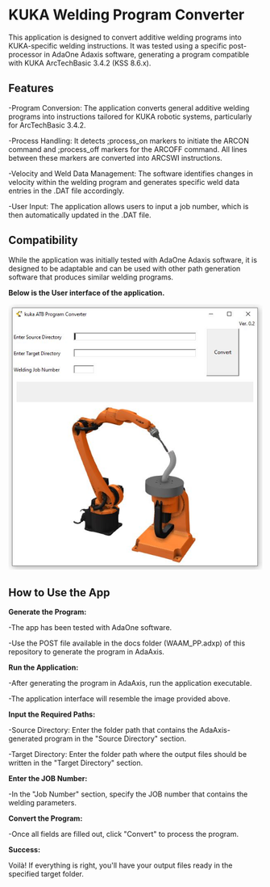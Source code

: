 <H1>KUKA Welding Program Converter</H1>

This application is designed to convert additive welding programs into KUKA-specific welding instructions. It was tested using a specific post-processor in AdaOne Adaxis software, generating a program compatible with KUKA ArcTechBasic 3.4.2 (KSS 8.6.x).

<h2>Features</h2>

-Program Conversion: The application converts general additive welding programs into instructions tailored for KUKA robotic systems, particularly for ArcTechBasic 3.4.2.

-Process Handling: It detects ;process_on markers to initiate the ARCON command and ;process_off markers for the ARCOFF command. All lines between these markers are converted into ARCSWI instructions.

-Velocity and Weld Data Management: The software identifies changes in velocity within the welding program and generates specific weld data entries in the .DAT file accordingly.

-User Input: The application allows users to input a job number, which is then automatically updated in the .DAT file.

<h2>Compatibility</h2>  

While the application was initially tested with AdaOne Adaxis software, it is designed to be adaptable and can be used with other path generation software that produces similar welding programs.

**Below is the User interface of the application.**

![User INterface](Docs/appUI.JPG)

<h2>How to Use the App</h2>

**Generate the Program:**

-The app has been tested with AdaOne software.

-Use the POST file available in the docs folder (WAAM_PP.adxp) of this repository to generate the program in AdaAxis.

**Run the Application:**

-After generating the program in AdaAxis, run the application executable.

-The application interface will resemble the image provided above.

**Input the Required Paths:**

-Source Directory: Enter the folder path that contains the AdaAxis-generated program in the "Source Directory" section.

-Target Directory: Enter the folder path where the output files should be written in the "Target Directory" section.

**Enter the JOB Number:**

-In the "Job Number" section, specify the JOB number that contains the welding parameters.

**Convert the Program:**

-Once all fields are filled out, click "Convert" to process the program.

**Success:**

Voilà! If everything is right, you'll have your output files ready in the specified target folder.

